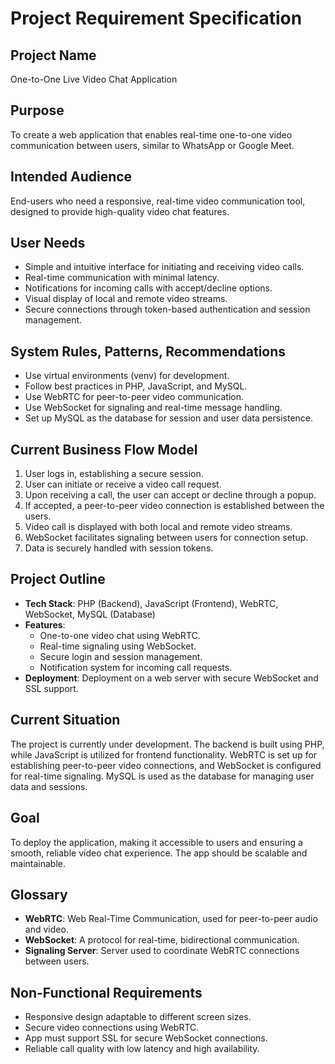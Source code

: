 # Project Requirement Specification

## Project Name
One-to-One Live Video Chat Application

## Purpose
To create a web application that enables real-time one-to-one video communication between users, similar to WhatsApp or Google Meet.

## Intended Audience
End-users who need a responsive, real-time video communication tool, designed to provide high-quality video chat features.

## User Needs
- Simple and intuitive interface for initiating and receiving video calls.
- Real-time communication with minimal latency.
- Notifications for incoming calls with accept/decline options.
- Visual display of local and remote video streams.
- Secure connections through token-based authentication and session management.

## System Rules, Patterns, Recommendations
- Use virtual environments (venv) for development.
- Follow best practices in PHP, JavaScript, and MySQL.
- Use WebRTC for peer-to-peer video communication.
- Use WebSocket for signaling and real-time message handling.
- Set up MySQL as the database for session and user data persistence.

## Current Business Flow Model
1. User logs in, establishing a secure session.
2. User can initiate or receive a video call request.
3. Upon receiving a call, the user can accept or decline through a popup.
4. If accepted, a peer-to-peer video connection is established between the users.
5. Video call is displayed with both local and remote video streams.
6. WebSocket facilitates signaling between users for connection setup.
7. Data is securely handled with session tokens.

## Project Outline
- **Tech Stack**: PHP (Backend), JavaScript (Frontend), WebRTC, WebSocket, MySQL (Database)
- **Features**:
  - One-to-one video chat using WebRTC.
  - Real-time signaling using WebSocket.
  - Secure login and session management.
  - Notification system for incoming call requests.
- **Deployment**: Deployment on a web server with secure WebSocket and SSL support.

## Current Situation
The project is currently under development. The backend is built using PHP, while JavaScript is utilized for frontend functionality. WebRTC is set up for establishing peer-to-peer video connections, and WebSocket is configured for real-time signaling. MySQL is used as the database for managing user data and sessions.

## Goal
To deploy the application, making it accessible to users and ensuring a smooth, reliable video chat experience. The app should be scalable and maintainable.

## Glossary
- **WebRTC**: Web Real-Time Communication, used for peer-to-peer audio and video.
- **WebSocket**: A protocol for real-time, bidirectional communication.
- **Signaling Server**: Server used to coordinate WebRTC connections between users.

## Non-Functional Requirements
- Responsive design adaptable to different screen sizes.
- Secure video connections using WebRTC.
- App must support SSL for secure WebSocket connections.
- Reliable call quality with low latency and high availability.
